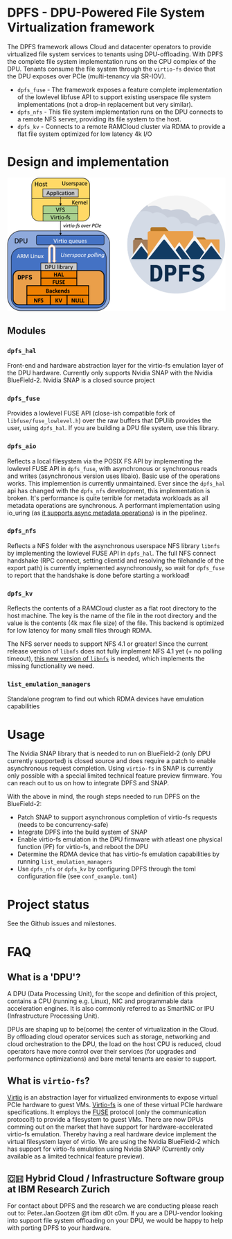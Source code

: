 # DPFS - **D**PU-**P**owered **F**ile **S**ystem Virtualization framework
The DPFS framework allows Cloud and datacenter operators to provide virtualized file system services to tenants using DPU-offloading.
With DPFS the complete file system implementation runs on the CPU complex of the DPU. Tenants consume the file system through the `virtio-fs` device that the DPU exposes over PCIe (multi-tenancy via SR-IOV).
* `dpfs_fuse` - The framework exposes a feature complete implementation of the lowlevel libfuse API to support existing userspace file system implementations (not a drop-in replacement but very similar).
* `dpfs_nfs` - This file system implementation runs on the DPU connects to a remote NFS server, providing its file system to the host.
* `dpfs_kv` - Connects to a remote RAMCloud cluster via RDMA to provide a flat file system optimized for low latency 4k I/O

# Design and implementation
![DPU virtio-fs architecture diagram](arch.png "DPFS architecture diagram")
## Modules
### `dpfs_hal`
Front-end and hardware abstraction layer for the virtio-fs emulation layer of the DPU hardware. Currently only supports Nvidia SNAP with the Nvidia BlueField-2.
Nvidia SNAP is a closed source project
### `dpfs_fuse`
Provides a lowlevel FUSE API (close-ish compatible fork of `libfuse/fuse_lowlevel.h`) over the raw buffers that DPUlib provides the user, using `dpfs_hal`. If you are building a DPU file system, use this library.
### `dpfs_aio`
Reflects a local filesystem via the POSIX FS API by implementing the lowlevel FUSE API in `dpfs_fuse`, with asynchronous or synchronous reads and writes (asynchronous version uses libaio). Basic use of the operations works.
This implemention is currently unmaintained. Ever since the `dpfs_hal` api has changed with the `dpfs_nfs` development, this implementation is broken. It's performance is quite terrible for metadata workloads as all metadata operations are synchronous. A performant implementation using io_uring (as [it supports async metadata operations](https://github.com/axboe/liburing/blob/8699273dee7b7f736144e2554bc32746f626f786/src/include/liburing/io_uring.h#L177)) is in the pipelinez.
### `dpfs_nfs`
Reflects a NFS folder with the asynchronous userspace NFS library `libnfs` by implementing the lowlevel FUSE API in `dpfs_hal`. The full NFS connect handshake (RPC connect, setting clientid and resolving the filehandle of the export path) is currently implemented asynchronously, so wait for `dpfs_fuse` to report that the handshake is done before starting a workload!
### `dpfs_kv`
Reflects the contents of a RAMCloud cluster as a flat root directory to the host machine. The key is the name of the file in the root directory and the value is the contents (4k max file size) of the file. This backend is optimized for low latency for many small files through RDMA.

The NFS server needs to support NFS 4.1 or greater!
Since the current release version of `libnfs` does not fully implement NFS 4.1 yet (+ no polling timeout), [this new version of `libnfs`](https://github.com/sahlberg/libnfs/commit/7e91d041c74ee33f48fc81465aa97d6610772890) is needed, which implements the missing functionality we need.
### `list_emulation_managers`
Standalone program to find out which RDMA devices have emulation capabilities

# Usage
The Nvidia SNAP library that is needed to run on BlueField-2 (only DPU currently supported) is closed source and does require a patch to enable asynchronous request completion.
Using `virtio-fs` in SNAP is currently only possible with a special limited technical feature preview firmware. You can reach out to us on how to integrate DPFS and SNAP.

With the above in mind, the rough steps needed to run DPFS on the BlueField-2:
* Patch SNAP to support asynchronous completion of virtio-fs requests (needs to be concurrency-safe)
* Integrate DPFS into the build system of SNAP
* Enable virtio-fs emulation in the DPU firmware with atleast one physical function (PF) for virtio-fs, and reboot the DPU
* Determine the RDMA device that has virtio-fs emulation capabilities by running `list_emulation_managers`
* Use `dpfs_nfs` or `dpfs_kv` by configuring DPFS through the toml configuration file (see `conf_example.toml`)

# Project status
See the Github issues and milestones.

# FAQ
## What is a 'DPU'?
A DPU (Data Processing Unit), for the scope and definition of this project, contains a CPU (running e.g. Linux), NIC and programmable data acceleration engines. It is also commonly referred to as SmartNIC or IPU (Infrastructure Processing Unit).

DPUs are shaping up to be(come) the center of virtualization in the Cloud. By offloading cloud operator services such as storage, networking and cloud orchestration to the DPU,
the load on the host CPU is reduced, cloud operators have more control over their services (for upgrades and performance optimizations) and bare metal tenants are easier to support.

## What is `virtio-fs`?
[Virtio](https://developer.ibm.com/articles/l-virtio) is an abstraction layer for virtualized environments to expose virtual PCIe hardware to guest VMs.
[Virtio-fs](https://www.kernel.org/doc/html/latest/filesystems/virtiofs.html) is one of these virtual PCIe hardware specifications.
It employs the [FUSE](https://www.kernel.org/doc/html/latest/filesystems/fuse.html) protocol (only the communication protocol!) to provide a filesystem to guest VMs.
There are now DPUs comming out on the market that have support for hardware-accelerated virtio-fs emulation. Thereby having a real hardware device implement the virtual filesystem layer of virtio.
We are using the Nvidia BlueField-2 which has support for virtio-fs emulation using Nvidia SNAP (Currently only available as a limited technical feature preview).

## :switzerland: Hybrid Cloud / Infrastructure Software group at IBM Research Zurich
For contact about DPFS and the research we are conducting please reach out to: Peter.Jan.Gootzen @t ibm d0t c0m. If you are a DPU-vendor looking into support file system offloading on your DPU, we would be happy to help with porting DPFS to your hardware.
